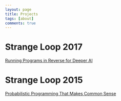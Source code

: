 ```yaml
---
layout: page
title: Projects
tags: [about]
comments: true
---
```


# Strange Loop 2017
[Running Programs in Reverse for Deeper AI](https://www.youtube.com/watch?v=JnonBxKKZsg)


# Strange Loop 2015

[Probabilistic Programming That Makes Common Sense](https://www.youtube.com/watch?v=xxA766PrzQI)
